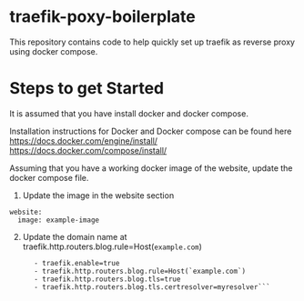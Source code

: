 # traefik-poxy-boilerplate
This repository contains code to help quickly set up traefik as reverse proxy using docker compose.

# Steps to get Started 

It is assumed that you have install docker and docker compose.

Installation instructions for Docker and Docker compose can be found here
https://docs.docker.com/engine/install/
https://docs.docker.com/compose/install/


Assuming that you have a working docker image of the website, update the docker compose file.
1. Update the image in the website section

``` 
website:
  image: example-image
```

2. Update the domain name at traefik.http.routers.blog.rule=Host(`example.com`)

```    labels:
      - traefik.enable=true
      - traefik.http.routers.blog.rule=Host(`example.com`)
      - traefik.http.routers.blog.tls=true
      - traefik.http.routers.blog.tls.certresolver=myresolver```


